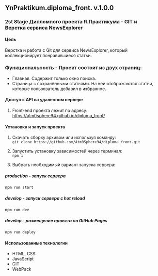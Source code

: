## YnPraktikum.diploma_front. v.1.0.0
### 2st Stage Дипломного проекта Я.Практикума - GIT и Верстка сервиса NewsExplorer

#### Цель
Верстка и работа с Git для сервиса NewsExplorer, который коллекционирует понравившиеся статьи.

###  Функциональность - Проект состоит из двух страниц:
 - Главная. Содержит только окно поиска.
 - Страница с сохранёнными статьями. На ней отображаются статьи, которые пользователь добавил в избранное.

#### Доступ к API на удаленном сервере
1. Front-end проекта лежит по адресу: https://atm0sphere94.github.io/diploma_front/

#### Установка и запуск проекта
1. Скачать сборку архивом или используя команду:  
```git clone https://github.com/Atm0Sphere94/diploma_front.git```  
2. Запустить установку зависимостей через терминал:  
```npm i``` 

4. Выбрать необходимый вариант запуска сервера:  
##### production - запуск сервера  
```npm run start```  
##### develop - запуск сервера с hot reload  
```npm run dev```  
##### develop - размещение проекта на GitHub Pages
```npm run deploy```  
#### Использованные технологии
+ HTML, CSS
+ JavaScript
+ GIT
+ WebPack
